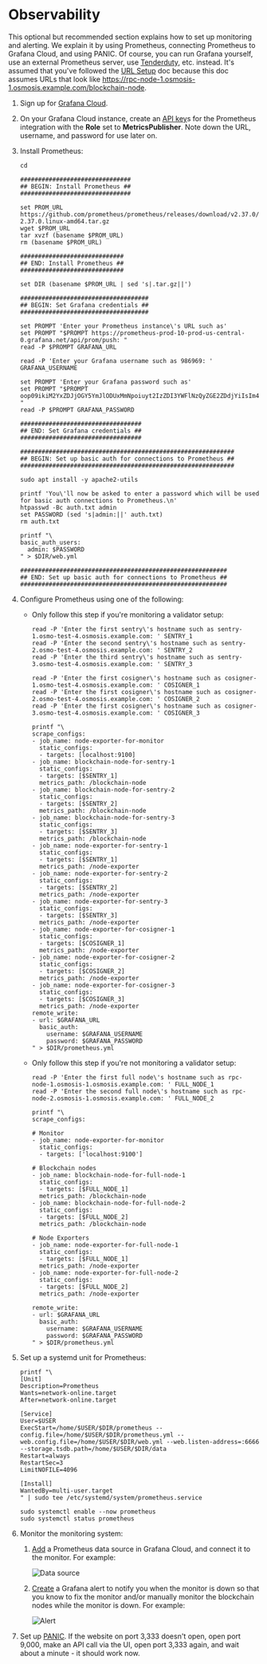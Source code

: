 # Observability

This optional but recommended section explains how to set up monitoring and alerting. We explain it by using Prometheus, connecting Prometheus to Grafana Cloud, and using PANIC. Of course, you can run Grafana yourself, use an external Prometheus server, use [Tenderduty](https://github.com/blockpane/tenderduty), etc. instead. It's assumed that you've followed the [URL Setup](../url-setup.md) doc because this doc assumes URLs that look like https://rpc-node-1.osmosis-1.osmosis.example.com/blockchain-node.

1. Sign up for [Grafana Cloud](https://grafana.com/auth/sign-up/create-user).
2. On your Grafana Cloud instance, create an [API key](https://grafana.com/docs/grafana-cloud/reference/create-api-key/)s for the Prometheus integration with the **Role** set to **MetricsPublisher**. Note down the URL, username, and password for use later on.
3. Install Prometheus:

   ```shell
   cd

   ###############################
   ## BEGIN: Install Prometheus ##
   ###############################

   set PROM_URL https://github.com/prometheus/prometheus/releases/download/v2.37.0/prometheus-2.37.0.linux-amd64.tar.gz
   wget $PROM_URL
   tar xvzf (basename $PROM_URL)
   rm (basename $PROM_URL)

   #############################
   ## END: Install Prometheus ##
   #############################

   set DIR (basename $PROM_URL | sed 's|.tar.gz||')

   ####################################
   ## BEGIN: Set Grafana credentials ##
   ####################################

   set PROMPT 'Enter your Prometheus instance\'s URL such as'
   set PROMPT "$PROMPT https://prometheus-prod-10-prod-us-central-0.grafana.net/api/prom/push: "
   read -P $PROMPT GRAFANA_URL

   read -P 'Enter your Grafana username such as 986969: ' GRAFANA_USERNAME

   set PROMPT 'Enter your Grafana password such as'
   set PROMPT "$PROMPT oop09ikiM2YxZDJjOGY5YmJlODUxMmNpoiuyt2IzZDI3YWFlNzQyZGE2ZDdjYiIsIm4iOiJzZWktdGVzdG5ldC12Ykj3: "
   read -P $PROMPT GRAFANA_PASSWORD

   ##################################
   ## END: Set Grafana credentials ##
   ##################################

   ############################################################
   ## BEGIN: Set up basic auth for connections to Prometheus ##
   ############################################################

   sudo apt install -y apache2-utils

   printf 'You\'ll now be asked to enter a password which will be used for basic auth connections to Prometheus.\n'
   htpasswd -Bc auth.txt admin
   set PASSWORD (sed 's|admin:||' auth.txt)
   rm auth.txt

   printf "\
   basic_auth_users:
     admin: $PASSWORD
   " > $DIR/web.yml

   ##########################################################
   ## END: Set up basic auth for connections to Prometheus ##
   ##########################################################
   ```

4. Configure Prometheus using one of the following:

   - Only follow this step if you're monitoring a validator setup:

     ```shell
     read -P 'Enter the first sentry\'s hostname such as sentry-1.osmo-test-4.osmosis.example.com: ' SENTRY_1
     read -P 'Enter the second sentry\'s hostname such as sentry-2.osmo-test-4.osmosis.example.com: ' SENTRY_2
     read -P 'Enter the third sentry\'s hostname such as sentry-3.osmo-test-4.osmosis.example.com: ' SENTRY_3

     read -P 'Enter the first cosigner\'s hostname such as cosigner-1.osmo-test-4.osmosis.example.com: ' COSIGNER_1
     read -P 'Enter the first cosigner\'s hostname such as cosigner-2.osmo-test-4.osmosis.example.com: ' COSIGNER_2
     read -P 'Enter the first cosigner\'s hostname such as cosigner-3.osmo-test-4.osmosis.example.com: ' COSIGNER_3

     printf "\
     scrape_configs:
     - job_name: node-exporter-for-monitor
       static_configs:
       - targets: [localhost:9100]
     - job_name: blockchain-node-for-sentry-1
       static_configs:
       - targets: [$SENTRY_1]
       metrics_path: /blockchain-node
     - job_name: blockchain-node-for-sentry-2
       static_configs:
       - targets: [$SENTRY_2]
       metrics_path: /blockchain-node
     - job_name: blockchain-node-for-sentry-3
       static_configs:
       - targets: [$SENTRY_3]
       metrics_path: /blockchain-node
     - job_name: node-exporter-for-sentry-1
       static_configs:
       - targets: [$SENTRY_1]
       metrics_path: /node-exporter
     - job_name: node-exporter-for-sentry-2
       static_configs:
       - targets: [$SENTRY_2]
       metrics_path: /node-exporter
     - job_name: node-exporter-for-sentry-3
       static_configs:
       - targets: [$SENTRY_3]
       metrics_path: /node-exporter
     - job_name: node-exporter-for-cosigner-1
       static_configs:
       - targets: [$COSIGNER_1]
       metrics_path: /node-exporter
     - job_name: node-exporter-for-cosigner-2
       static_configs:
       - targets: [$COSIGNER_2]
       metrics_path: /node-exporter
     - job_name: node-exporter-for-cosigner-3
       static_configs:
       - targets: [$COSIGNER_3]
       metrics_path: /node-exporter
     remote_write:
     - url: $GRAFANA_URL
       basic_auth:
         username: $GRAFANA_USERNAME
         password: $GRAFANA_PASSWORD
     " > $DIR/prometheus.yml
     ```

   - Only follow this step if you're not monitoring a validator setup:

     ```shell
     read -P 'Enter the first full node\'s hostname such as rpc-node-1.osmosis-1.osmosis.example.com: ' FULL_NODE_1
     read -P 'Enter the second full node\'s hostname such as rpc-node-2.osmosis-1.osmosis.example.com: ' FULL_NODE_2

     printf "\
     scrape_configs:

     # Monitor
     - job_name: node-exporter-for-monitor
       static_configs:
       - targets: ['localhost:9100']

     # Blockchain nodes
     - job_name: blockchain-node-for-full-node-1
       static_configs:
       - targets: [$FULL_NODE_1]
       metrics_path: /blockchain-node
     - job_name: blockchain-node-for-full-node-2
       static_configs:
       - targets: [$FULL_NODE_2]
       metrics_path: /blockchain-node

     # Node Exporters
     - job_name: node-exporter-for-full-node-1
       static_configs:
       - targets: [$FULL_NODE_1]
       metrics_path: /node-exporter
     - job_name: node-exporter-for-full-node-2
       static_configs:
       - targets: [$FULL_NODE_2]
       metrics_path: /node-exporter

     remote_write:
     - url: $GRAFANA_URL
       basic_auth:
         username: $GRAFANA_USERNAME
         password: $GRAFANA_PASSWORD
     " > $DIR/prometheus.yml
     ```

5. Set up a systemd unit for Prometheus:

   ```shell
   printf "\
   [Unit]
   Description=Prometheus
   Wants=network-online.target
   After=network-online.target

   [Service]
   User=$USER
   ExecStart=/home/$USER/$DIR/prometheus --config.file=/home/$USER/$DIR/prometheus.yml --web.config.file=/home/$USER/$DIR/web.yml --web.listen-address=:6666 --storage.tsdb.path=/home/$USER/$DIR/data
   Restart=always
   RestartSec=3
   LimitNOFILE=4096

   [Install]
   WantedBy=multi-user.target
   " | sudo tee /etc/systemd/system/prometheus.service

   sudo systemctl enable --now prometheus
   sudo systemctl status prometheus
   ```

6. Monitor the monitoring system:

   1. [Add](https://grafana.com/docs/grafana/latest/datasources/add-a-data-source/) a Prometheus data source in Grafana Cloud, and connect it to the monitor. For example:

      ![Data source](data-source.png)

   2. [Create](https://grafana.com/docs/grafana/latest/alerting/alerting-rules/create-grafana-managed-rule/) a Grafana alert to notify you when the monitor is down so that you know to fix the monitor and/or manually monitor the blockchain nodes while the monitor is down. For example:

      ![Alert](alert.png)

7. Set up [PANIC](https://github.com/SimplyVC/panic). If the website on port 3,333 doesn't open, open port 9,000, make an API call via the UI, open port 3,333 again, and wait about a minute - it should work now.
